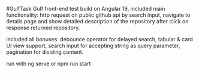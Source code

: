#GulfTask
Gulf front-end test build on Angular 19, included main functionality: http request on public github api by search input, navigate to details page and show detailed description of the repository after click on response returned repository.

included all bonuses: debounce operator for delayed search, tabular & card UI view support, search input for accepting string as query parameter, pagination for dividing content.

run with ng serve or npm run start  

